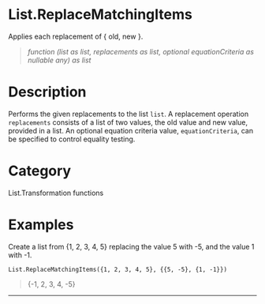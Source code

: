﻿# List.ReplaceMatchingItems
Applies each replacement of { old, new }.
> _function (list as list, replacements as list, optional equationCriteria as nullable any) as list_
# Description 
Performs the given replacements to the list <code>list</code>. A replacement operation <code>replacements</code> consists of a list of two values, the old value and new value, provided in a list.
    An optional equation criteria value, <code>equationCriteria</code>, can be specified to control equality testing.
# Category 
List.Transformation functions
# Examples 
Create a list from {1, 2, 3, 4, 5} replacing the value 5 with -5, and the value 1 with -1.
```
List.ReplaceMatchingItems({1, 2, 3, 4, 5}, {{5, -5}, {1, -1}})
```
> {-1, 2, 3, 4, -5}
***
